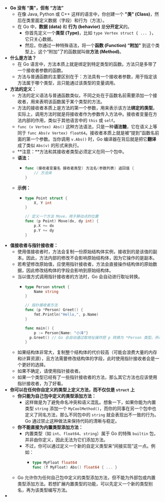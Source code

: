 - **Go 没有 “类”，但有 “方法”**
	- 在像 Java, Python 或 C++ 这样的语言中，你创建一个 **"类" (Class)**，然后在类里面定义数据（字段）和行为（方法）。
	- 在 Go 中，**数据 (data)** 和 **行为 (behavior)** 是**分开定义**的。
		- 你首先定义一个**类型 (Type)**，比如 `type Vertex struct { ... }`，它只关心数据。
		- 然后，你通过一种特殊语法，将一个**函数 (Function) “附加”** 到这个类型上，这个“附加”了的函数就叫做**方法 (Method)**。
- **什么是方法？**
	- 在 Go 语言中，方法本质上就是绑定到特定类型的函数。方法只是多带了一个接收者参数的函数。
	- 方法与普通函数的主要区别在于：方法具有一个接收者参数，用于指定该方法属于哪个类型，且只能通过该类型的变量调用。
- **方法的定义：**
	- 方法的定义语法与普通函数类似，不同之处在于函数名前需要添加一个接收者，用来表明该函数属于某个类型的方法。
	- 方法的接收者本质上是方法的第一个参数，用来表示该方法**绑定的类型**。实际上，调用方法时就是将接收者作为参数传入方法中。接收者变量在方法内部的作用，类似于其他语言中的 `this` 或 `self`。
	- `func (v Vertex) Abs()` 这种方法语法，只是一种**语法糖**，它在语义上等同于 `func Abs(v Vertex) float64`。接收者本质上就是被“提到”函数名前面的第一个参数。当你调用 `v.Abs()` 时，Go 编译器在背后就是把它**翻译**成了类似 `Abs(v)` 的形式来执行。
	- **注意：**方法和其接收者类型必须定义在同一个包中。
	- **语法：**
		- ```go
		  func (接收者变量名 接收者类型) 方法名(参数列表) 返回值 {
		      // 方法体
		  }
		  ```
	- **示例：**
		- ```go
		  type Point struct {
		      X, Y int
		  }
		  
		  // 定义一个方法 Move，用于移动点的位置
		  func (p Point) Move(dx, dy int) {
		      p.X += dx
		      p.Y += dy
		  }
		  ```
- **值接收者与指针接收者：**
	- 使用值接收者时，方法会复制一份原始结构体实例，接收到的是该值的副本。因此，方法内部的修改不会影响原始结构体，因为它操作的是副本。
	- 若希望修改原始值，应使用指针接收者，方法会直接操作结构体的原始数据，因此修改结构体的字段会影响到原始结构体。
	- 当以值方式调用指针接收者的方法时，Go 会自动进行取址转换。
		- ```go
		  type Person struct {
		      Name string
		  }
		  
		  // 指针接收者方法
		  func (p *Person) Greet() {
		      fmt.Println("Hello,", p.Name)
		  }
		  
		  func main() {
		      p := Person{Name: "小泽"}
		   	p.Greet() // Go 会自动通过取地址操作把 p 转换为 *Person 类型。所以，实际上是通过 *Person 类型调用该方法的。
		  }
		  ```
	- 如果结构体非常大，复制整个结构体的代价较高（可能会浪费大量的内存和计算资源），且方法需要修改结构体的字段，此时使用指针接收者会是一个更好的选择。
	- 如果不确定，请使用指针接收者。
	- 如果一个类型已经有了一些指针接收者的方法，那么其它方法也应该使用指针接收者，为了好看。
- **你可以在任何你自定义的类型上定义方法，而不仅仅是 `struct` 上**
	- **你只能为自己包中定义的类型添加方法：**
		- 这样做是为了避免命名冲突和语义混乱。想象一下，如果你能为内置类型 `string` 添加一个 `MyCoolMethod()`，而你的同事在另一个包中也定义了同名方法，那么不同包中的 `string` 就会表现出不一致的行为。Go 通过禁止这种做法来保持代码的清晰与稳定。
	- **你不能直接为内置类型添加方法：**
		- 内置类型（如 `int`、`float64`、`string`）属于 Go 的特殊 `builtin` 包，并非由你定义，因此无法为它们添加方法。
		- 不过，你可以通过定义一个新的自定义类型来“间接实现”这一点。例如：
			- ```go
			  type MyFloat float64
			  func (f MyFloat) Abs() float64 { ... }
			  ```
	- Go 允许你为任何自己包中定义的类型添加方法，但不能为外部包或内置类型添加方法。若想扩展内置类型的功能，可以先定义一个新的类型别名，再为该类型编写方法。
-